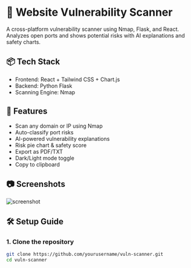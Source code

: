 # 🔐 Website Vulnerability Scanner

A cross-platform vulnerability scanner using Nmap, Flask, and React. Analyzes open ports and shows potential risks with AI explanations and safety charts.

## 📦 Tech Stack

- Frontend: React + Tailwind CSS + Chart.js
- Backend: Python Flask
- Scanning Engine: Nmap

## 🚀 Features

- Scan any domain or IP using Nmap
- Auto-classify port risks
- AI-powered vulnerability explanations
- Risk pie chart & safety score
- Export as PDF/TXT
- Dark/Light mode toggle
- Copy to clipboard

## 📷 Screenshots

![screenshot](./screenshots/ui.png)

## 🛠️ Setup Guide

### 1. Clone the repository
```bash
git clone https://github.com/yourusername/vuln-scanner.git
cd vuln-scanner
